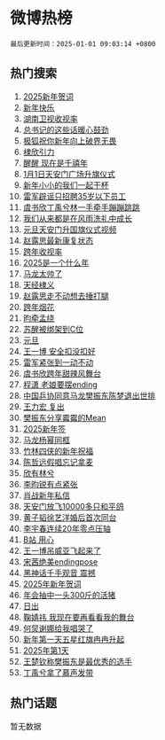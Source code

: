 # 微博热榜

`最后更新时间：2025-01-01 09:03:14 +0800`

## 热门搜索

1. [2025新年贺词](https://m.weibo.cn/search?containerid=100103type%3D1%26t%3D10%26q%3D%232025%E6%96%B0%E5%B9%B4%E8%B4%BA%E8%AF%8D%23&stream_entry_id=51&isnewpage=1&extparam=seat%3D1%26pos%3D0%26stream_entry_id%3D51%26c_type%3D51%26filter_type%3Drealtimehot%26cate%3D10103%26q%3D%25232025%25E6%2596%25B0%25E5%25B9%25B4%25E8%25B4%25BA%25E8%25AF%258D%2523%26dgr%3D0%26display_time%3D1735693393%26pre_seqid%3D173569339314502133215134)
1. [新年快乐](https://m.weibo.cn/search?containerid=100103type%3D1%26t%3D10%26q%3D%E6%96%B0%E5%B9%B4%E5%BF%AB%E4%B9%90&stream_entry_id=31&isnewpage=1&extparam=seat%3D1%26pos%3D0%26lcate%3D5001%26c_type%3D31%26band_rank%3D1%26cate%3D5001%26q%3D%25E6%2596%25B0%25E5%25B9%25B4%25E5%25BF%25AB%25E4%25B9%2590%26dgr%3D0%26stream_entry_id%3D31%26flag%3D16%26filter_type%3Drealtimehot%26realpos%3D1%26display_time%3D1735693393%26pre_seqid%3D173569339314502133215134)
1. [湖南卫视收视率](https://m.weibo.cn/search?containerid=100103type%3D1%26t%3D10%26q%3D%E6%B9%96%E5%8D%97%E5%8D%AB%E8%A7%86%E6%94%B6%E8%A7%86%E7%8E%87&stream_entry_id=31&isnewpage=1&extparam=seat%3D1%26pos%3D1%26lcate%3D5001%26c_type%3D31%26band_rank%3D2%26cate%3D5001%26q%3D%25E6%25B9%2596%25E5%258D%2597%25E5%258D%25AB%25E8%25A7%2586%25E6%2594%25B6%25E8%25A7%2586%25E7%258E%2587%26dgr%3D0%26stream_entry_id%3D31%26flag%3D1%26filter_type%3Drealtimehot%26realpos%3D2%26display_time%3D1735693393%26pre_seqid%3D173569339314502133215134)
1. [总书记的这些话暖心鼓劲](https://m.weibo.cn/search?containerid=100103type%3D1%26t%3D10%26q%3D%23%E6%80%BB%E4%B9%A6%E8%AE%B0%E7%9A%84%E8%BF%99%E4%BA%9B%E8%AF%9D%E6%9A%96%E5%BF%83%E9%BC%93%E5%8A%B2%23&stream_entry_id=31&isnewpage=1&extparam=seat%3D1%26pos%3D2%26lcate%3D5001%26c_type%3D31%26band_rank%3D3%26cate%3D5001%26q%3D%2523%25E6%2580%25BB%25E4%25B9%25A6%25E8%25AE%25B0%25E7%259A%2584%25E8%25BF%2599%25E4%25BA%259B%25E8%25AF%259D%25E6%259A%2596%25E5%25BF%2583%25E9%25BC%2593%25E5%258A%25B2%2523%26dgr%3D0%26stream_entry_id%3D31%26flag%3D0%26filter_type%3Drealtimehot%26realpos%3D3%26display_time%3D1735693393%26pre_seqid%3D173569339314502133215134)
1. [极狐祝你新年向上破界无畏](https://m.weibo.cn/search?containerid=100103type%3D1%26t%3D10%26q%3D%23%E6%9E%81%E7%8B%90%E7%A5%9D%E4%BD%A0%E6%96%B0%E5%B9%B4%E5%90%91%E4%B8%8A%E7%A0%B4%E7%95%8C%E6%97%A0%E7%95%8F%23&stream_entry_id=31&isnewpage=1&extparam=seat%3D1%26pos%3D3%26lcate%3D5001%26c_type%3D31%26band_rank%3D4%26cate%3D5001%26topic_ad%3D1%26dgr%3D0%26is_ad_pos%3D1%26stream_entry_id%3D31%26q%3D%2523%25E6%259E%2581%25E7%258B%2590%25E7%25A5%259D%25E4%25BD%25A0%25E6%2596%25B0%25E5%25B9%25B4%25E5%2590%2591%25E4%25B8%258A%25E7%25A0%25B4%25E7%2595%258C%25E6%2597%25A0%25E7%2595%258F%2523%26filter_type%3Drealtimehot%26adid%3D271280%26display_time%3D1735693393%26pre_seqid%3D173569339314502133215134)
1. [棣欣引力](https://m.weibo.cn/search?containerid=100103type%3D1%26t%3D10%26q%3D%E6%A3%A3%E6%AC%A3%E5%BC%95%E5%8A%9B&stream_entry_id=31&isnewpage=1&extparam=seat%3D1%26pos%3D4%26lcate%3D5001%26c_type%3D31%26band_rank%3D4%26cate%3D5001%26q%3D%25E6%25A3%25A3%25E6%25AC%25A3%25E5%25BC%2595%25E5%258A%259B%26dgr%3D0%26stream_entry_id%3D31%26flag%3D2%26filter_type%3Drealtimehot%26realpos%3D4%26display_time%3D1735693393%26pre_seqid%3D173569339314502133215134)
1. [醒醒 现在是千禧年](https://m.weibo.cn/search?containerid=100103type%3D1%26t%3D10%26q%3D%E9%86%92%E9%86%92+%E7%8E%B0%E5%9C%A8%E6%98%AF%E5%8D%83%E7%A6%A7%E5%B9%B4&stream_entry_id=31&isnewpage=1&extparam=seat%3D1%26pos%3D5%26lcate%3D5001%26c_type%3D31%26band_rank%3D5%26cate%3D5001%26q%3D%25E9%2586%2592%25E9%2586%2592%2520%25E7%258E%25B0%25E5%259C%25A8%25E6%2598%25AF%25E5%258D%2583%25E7%25A6%25A7%25E5%25B9%25B4%26dgr%3D0%26stream_entry_id%3D31%26flag%3D0%26filter_type%3Drealtimehot%26realpos%3D5%26display_time%3D1735693393%26pre_seqid%3D173569339314502133215134)
1. [1月1日天安门广场升旗仪式](https://m.weibo.cn/search?containerid=100103type%3D1%26t%3D10%26q%3D%231%E6%9C%881%E6%97%A5%E5%A4%A9%E5%AE%89%E9%97%A8%E5%B9%BF%E5%9C%BA%E5%8D%87%E6%97%97%E4%BB%AA%E5%BC%8F%23&stream_entry_id=31&isnewpage=1&extparam=seat%3D1%26pos%3D6%26lcate%3D5001%26c_type%3D31%26band_rank%3D6%26cate%3D5001%26q%3D%25231%25E6%259C%25881%25E6%2597%25A5%25E5%25A4%25A9%25E5%25AE%2589%25E9%2597%25A8%25E5%25B9%25BF%25E5%259C%25BA%25E5%258D%2587%25E6%2597%2597%25E4%25BB%25AA%25E5%25BC%258F%2523%26dgr%3D0%26stream_entry_id%3D31%26flag%3D1%26filter_type%3Drealtimehot%26realpos%3D6%26display_time%3D1735693393%26pre_seqid%3D173569339314502133215134)
1. [新年小小的我们一起干杯](https://m.weibo.cn/search?containerid=100103type%3D1%26t%3D10%26q%3D%23%E6%96%B0%E5%B9%B4%E5%B0%8F%E5%B0%8F%E7%9A%84%E6%88%91%E4%BB%AC%E4%B8%80%E8%B5%B7%E5%B9%B2%E6%9D%AF%23&stream_entry_id=31&isnewpage=1&extparam=seat%3D1%26pos%3D7%26lcate%3D5001%26c_type%3D31%26band_rank%3D7%26cate%3D5001%26topic_ad%3D1%26dgr%3D0%26is_ad_pos%3D1%26stream_entry_id%3D31%26q%3D%2523%25E6%2596%25B0%25E5%25B9%25B4%25E5%25B0%258F%25E5%25B0%258F%25E7%259A%2584%25E6%2588%2591%25E4%25BB%25AC%25E4%25B8%2580%25E8%25B5%25B7%25E5%25B9%25B2%25E6%259D%25AF%2523%26filter_type%3Drealtimehot%26adid%3D271102%26display_time%3D1735693393%26pre_seqid%3D173569339314502133215134)
1. [雷军辟谣只招聘35岁以下员工](https://m.weibo.cn/search?containerid=100103type%3D1%26t%3D10%26q%3D%23%E9%9B%B7%E5%86%9B%E8%BE%9F%E8%B0%A3%E5%8F%AA%E6%8B%9B%E8%81%9835%E5%B2%81%E4%BB%A5%E4%B8%8B%E5%91%98%E5%B7%A5%23&stream_entry_id=31&isnewpage=1&extparam=seat%3D1%26pos%3D8%26lcate%3D5001%26c_type%3D31%26band_rank%3D7%26cate%3D5001%26q%3D%2523%25E9%259B%25B7%25E5%2586%259B%25E8%25BE%259F%25E8%25B0%25A3%25E5%258F%25AA%25E6%258B%259B%25E8%2581%259835%25E5%25B2%2581%25E4%25BB%25A5%25E4%25B8%258B%25E5%2591%2598%25E5%25B7%25A5%2523%26dgr%3D0%26stream_entry_id%3D31%26flag%3D1%26filter_type%3Drealtimehot%26realpos%3D7%26display_time%3D1735693393%26pre_seqid%3D173569339314502133215134)
1. [虞书欣丁禹兮林一手牵手蹦蹦跳跳](https://m.weibo.cn/search?containerid=100103type%3D1%26t%3D10%26q%3D%23%E8%99%9E%E4%B9%A6%E6%AC%A3%E4%B8%81%E7%A6%B9%E5%85%AE%E6%9E%97%E4%B8%80%E6%89%8B%E7%89%B5%E6%89%8B%E8%B9%A6%E8%B9%A6%E8%B7%B3%E8%B7%B3%23&stream_entry_id=31&isnewpage=1&extparam=seat%3D1%26pos%3D9%26lcate%3D5001%26c_type%3D31%26band_rank%3D8%26cate%3D5001%26q%3D%2523%25E8%2599%259E%25E4%25B9%25A6%25E6%25AC%25A3%25E4%25B8%2581%25E7%25A6%25B9%25E5%2585%25AE%25E6%259E%2597%25E4%25B8%2580%25E6%2589%258B%25E7%2589%25B5%25E6%2589%258B%25E8%25B9%25A6%25E8%25B9%25A6%25E8%25B7%25B3%25E8%25B7%25B3%2523%26dgr%3D0%26stream_entry_id%3D31%26flag%3D0%26filter_type%3Drealtimehot%26realpos%3D8%26display_time%3D1735693393%26pre_seqid%3D173569339314502133215134)
1. [我们从来都是在风雨洗礼中成长](https://m.weibo.cn/search?containerid=100103type%3D1%26t%3D10%26q%3D%23%E6%88%91%E4%BB%AC%E4%BB%8E%E6%9D%A5%E9%83%BD%E6%98%AF%E5%9C%A8%E9%A3%8E%E9%9B%A8%E6%B4%97%E7%A4%BC%E4%B8%AD%E6%88%90%E9%95%BF%23&stream_entry_id=31&isnewpage=1&extparam=seat%3D1%26pos%3D10%26lcate%3D5001%26c_type%3D31%26band_rank%3D9%26cate%3D5001%26q%3D%2523%25E6%2588%2591%25E4%25BB%25AC%25E4%25BB%258E%25E6%259D%25A5%25E9%2583%25BD%25E6%2598%25AF%25E5%259C%25A8%25E9%25A3%258E%25E9%259B%25A8%25E6%25B4%2597%25E7%25A4%25BC%25E4%25B8%25AD%25E6%2588%2590%25E9%2595%25BF%2523%26dgr%3D0%26stream_entry_id%3D31%26flag%3D0%26filter_type%3Drealtimehot%26realpos%3D9%26display_time%3D1735693393%26pre_seqid%3D173569339314502133215134)
1. [元旦天安门升国旗仪式视频](https://m.weibo.cn/search?containerid=100103type%3D1%26t%3D10%26q%3D%23%E5%85%83%E6%97%A6%E5%A4%A9%E5%AE%89%E9%97%A8%E5%8D%87%E5%9B%BD%E6%97%97%E4%BB%AA%E5%BC%8F%E8%A7%86%E9%A2%91%23&stream_entry_id=31&isnewpage=1&extparam=seat%3D1%26pos%3D11%26lcate%3D5001%26c_type%3D31%26band_rank%3D10%26cate%3D5001%26q%3D%2523%25E5%2585%2583%25E6%2597%25A6%25E5%25A4%25A9%25E5%25AE%2589%25E9%2597%25A8%25E5%258D%2587%25E5%259B%25BD%25E6%2597%2597%25E4%25BB%25AA%25E5%25BC%258F%25E8%25A7%2586%25E9%25A2%2591%2523%26dgr%3D0%26stream_entry_id%3D31%26flag%3D1%26filter_type%3Drealtimehot%26realpos%3D10%26display_time%3D1735693393%26pre_seqid%3D173569339314502133215134)
1. [赵露思最新康复状态](https://m.weibo.cn/search?containerid=100103type%3D1%26t%3D10%26q%3D%23%E8%B5%B5%E9%9C%B2%E6%80%9D%E6%9C%80%E6%96%B0%E5%BA%B7%E5%A4%8D%E7%8A%B6%E6%80%81%23&stream_entry_id=31&isnewpage=1&extparam=seat%3D1%26pos%3D12%26lcate%3D5001%26c_type%3D31%26band_rank%3D11%26cate%3D5001%26q%3D%2523%25E8%25B5%25B5%25E9%259C%25B2%25E6%2580%259D%25E6%259C%2580%25E6%2596%25B0%25E5%25BA%25B7%25E5%25A4%258D%25E7%258A%25B6%25E6%2580%2581%2523%26dgr%3D0%26stream_entry_id%3D31%26flag%3D1%26filter_type%3Drealtimehot%26realpos%3D11%26display_time%3D1735693393%26pre_seqid%3D173569339314502133215134)
1. [跨年收视率](https://m.weibo.cn/search?containerid=100103type%3D1%26t%3D10%26q%3D%23%E8%B7%A8%E5%B9%B4%E6%94%B6%E8%A7%86%E7%8E%87%23&stream_entry_id=31&isnewpage=1&extparam=seat%3D1%26pos%3D13%26lcate%3D5001%26c_type%3D31%26band_rank%3D12%26cate%3D5001%26q%3D%2523%25E8%25B7%25A8%25E5%25B9%25B4%25E6%2594%25B6%25E8%25A7%2586%25E7%258E%2587%2523%26dgr%3D0%26stream_entry_id%3D31%26flag%3D0%26filter_type%3Drealtimehot%26realpos%3D12%26display_time%3D1735693393%26pre_seqid%3D173569339314502133215134)
1. [2025是一个什么年](https://m.weibo.cn/search?containerid=100103type%3D1%26t%3D10%26q%3D%232025%E6%98%AF%E4%B8%80%E4%B8%AA%E4%BB%80%E4%B9%88%E5%B9%B4%23&stream_entry_id=31&isnewpage=1&extparam=seat%3D1%26pos%3D14%26lcate%3D5001%26c_type%3D31%26band_rank%3D13%26cate%3D5001%26q%3D%25232025%25E6%2598%25AF%25E4%25B8%2580%25E4%25B8%25AA%25E4%25BB%2580%25E4%25B9%2588%25E5%25B9%25B4%2523%26dgr%3D0%26stream_entry_id%3D31%26flag%3D1%26filter_type%3Drealtimehot%26realpos%3D13%26display_time%3D1735693393%26pre_seqid%3D173569339314502133215134)
1. [马龙太帅了](https://m.weibo.cn/search?containerid=100103type%3D1%26t%3D10%26q%3D%E9%A9%AC%E9%BE%99%E5%A4%AA%E5%B8%85%E4%BA%86&stream_entry_id=31&isnewpage=1&extparam=seat%3D1%26pos%3D15%26lcate%3D5001%26c_type%3D31%26band_rank%3D14%26cate%3D5001%26q%3D%25E9%25A9%25AC%25E9%25BE%2599%25E5%25A4%25AA%25E5%25B8%2585%25E4%25BA%2586%26dgr%3D0%26stream_entry_id%3D31%26flag%3D0%26filter_type%3Drealtimehot%26realpos%3D14%26display_time%3D1735693393%26pre_seqid%3D173569339314502133215134)
1. [天经棣义](https://m.weibo.cn/search?containerid=100103type%3D1%26t%3D10%26q%3D%E5%A4%A9%E7%BB%8F%E6%A3%A3%E4%B9%89&stream_entry_id=31&isnewpage=1&extparam=seat%3D1%26pos%3D16%26lcate%3D5001%26c_type%3D31%26band_rank%3D15%26cate%3D5001%26q%3D%25E5%25A4%25A9%25E7%25BB%258F%25E6%25A3%25A3%25E4%25B9%2589%26dgr%3D0%26stream_entry_id%3D31%26flag%3D0%26filter_type%3Drealtimehot%26realpos%3D15%26display_time%3D1735693393%26pre_seqid%3D173569339314502133215134)
1. [赵露思走不动想去捶打腿](https://m.weibo.cn/search?containerid=100103type%3D1%26t%3D10%26q%3D%23%E8%B5%B5%E9%9C%B2%E6%80%9D%E8%B5%B0%E4%B8%8D%E5%8A%A8%E6%83%B3%E5%8E%BB%E6%8D%B6%E6%89%93%E8%85%BF%23&stream_entry_id=31&isnewpage=1&extparam=seat%3D1%26pos%3D17%26lcate%3D5001%26c_type%3D31%26band_rank%3D16%26cate%3D5001%26q%3D%2523%25E8%25B5%25B5%25E9%259C%25B2%25E6%2580%259D%25E8%25B5%25B0%25E4%25B8%258D%25E5%258A%25A8%25E6%2583%25B3%25E5%258E%25BB%25E6%258D%25B6%25E6%2589%2593%25E8%2585%25BF%2523%26dgr%3D0%26stream_entry_id%3D31%26flag%3D1%26filter_type%3Drealtimehot%26realpos%3D16%26display_time%3D1735693393%26pre_seqid%3D173569339314502133215134)
1. [跨年烟花](https://m.weibo.cn/search?containerid=100103type%3D1%26t%3D10%26q%3D%E8%B7%A8%E5%B9%B4%E7%83%9F%E8%8A%B1&stream_entry_id=31&isnewpage=1&extparam=seat%3D1%26pos%3D18%26lcate%3D5001%26c_type%3D31%26band_rank%3D17%26cate%3D5001%26q%3D%25E8%25B7%25A8%25E5%25B9%25B4%25E7%2583%259F%25E8%258A%25B1%26dgr%3D0%26stream_entry_id%3D31%26flag%3D0%26filter_type%3Drealtimehot%26realpos%3D17%26display_time%3D1735693393%26pre_seqid%3D173569339314502133215134)
1. [昀牵孟绕](https://m.weibo.cn/search?containerid=100103type%3D1%26t%3D10%26q%3D%E6%98%80%E7%89%B5%E5%AD%9F%E7%BB%95&stream_entry_id=31&isnewpage=1&extparam=seat%3D1%26pos%3D19%26lcate%3D5001%26c_type%3D31%26band_rank%3D18%26cate%3D5001%26q%3D%25E6%2598%2580%25E7%2589%25B5%25E5%25AD%259F%25E7%25BB%2595%26dgr%3D0%26stream_entry_id%3D31%26flag%3D1%26filter_type%3Drealtimehot%26realpos%3D18%26display_time%3D1735693393%26pre_seqid%3D173569339314502133215134)
1. [苏醒被绑架到C位](https://m.weibo.cn/search?containerid=100103type%3D1%26t%3D10%26q%3D%E8%8B%8F%E9%86%92%E8%A2%AB%E7%BB%91%E6%9E%B6%E5%88%B0C%E4%BD%8D&stream_entry_id=31&isnewpage=1&extparam=seat%3D1%26pos%3D20%26lcate%3D5001%26c_type%3D31%26band_rank%3D19%26cate%3D5001%26q%3D%25E8%258B%258F%25E9%2586%2592%25E8%25A2%25AB%25E7%25BB%2591%25E6%259E%25B6%25E5%2588%25B0C%25E4%25BD%258D%26dgr%3D0%26stream_entry_id%3D31%26flag%3D0%26filter_type%3Drealtimehot%26realpos%3D19%26display_time%3D1735693393%26pre_seqid%3D173569339314502133215134)
1. [元旦](https://m.weibo.cn/search?containerid=100103type%3D1%26t%3D10%26q%3D%E5%85%83%E6%97%A6&stream_entry_id=31&isnewpage=1&extparam=seat%3D1%26pos%3D21%26lcate%3D5001%26c_type%3D31%26band_rank%3D20%26cate%3D5001%26q%3D%25E5%2585%2583%25E6%2597%25A6%26dgr%3D0%26stream_entry_id%3D31%26flag%3D1%26filter_type%3Drealtimehot%26realpos%3D20%26display_time%3D1735693393%26pre_seqid%3D173569339314502133215134)
1. [王一博 安全扣没扣好](https://m.weibo.cn/search?containerid=100103type%3D1%26t%3D10%26q%3D%E7%8E%8B%E4%B8%80%E5%8D%9A+%E5%AE%89%E5%85%A8%E6%89%A3%E6%B2%A1%E6%89%A3%E5%A5%BD&stream_entry_id=31&isnewpage=1&extparam=seat%3D1%26pos%3D22%26lcate%3D5001%26c_type%3D31%26band_rank%3D21%26cate%3D5001%26q%3D%25E7%258E%258B%25E4%25B8%2580%25E5%258D%259A%2520%25E5%25AE%2589%25E5%2585%25A8%25E6%2589%25A3%25E6%25B2%25A1%25E6%2589%25A3%25E5%25A5%25BD%26dgr%3D0%26stream_entry_id%3D31%26flag%3D2%26filter_type%3Drealtimehot%26realpos%3D21%26display_time%3D1735693393%26pre_seqid%3D173569339314502133215134)
1. [雷军紧张到一动不动](https://m.weibo.cn/search?containerid=100103type%3D1%26t%3D10%26q%3D%E9%9B%B7%E5%86%9B%E7%B4%A7%E5%BC%A0%E5%88%B0%E4%B8%80%E5%8A%A8%E4%B8%8D%E5%8A%A8&stream_entry_id=31&isnewpage=1&extparam=seat%3D1%26pos%3D23%26lcate%3D5001%26c_type%3D31%26band_rank%3D22%26cate%3D5001%26q%3D%25E9%259B%25B7%25E5%2586%259B%25E7%25B4%25A7%25E5%25BC%25A0%25E5%2588%25B0%25E4%25B8%2580%25E5%258A%25A8%25E4%25B8%258D%25E5%258A%25A8%26dgr%3D0%26stream_entry_id%3D31%26flag%3D1%26filter_type%3Drealtimehot%26realpos%3D22%26display_time%3D1735693393%26pre_seqid%3D173569339314502133215134)
1. [虞书欣跨年甜辣风舞台](https://m.weibo.cn/search?containerid=100103type%3D1%26t%3D10%26q%3D%E8%99%9E%E4%B9%A6%E6%AC%A3%E8%B7%A8%E5%B9%B4%E7%94%9C%E8%BE%A3%E9%A3%8E%E8%88%9E%E5%8F%B0&stream_entry_id=31&isnewpage=1&extparam=seat%3D1%26pos%3D24%26lcate%3D5001%26c_type%3D31%26band_rank%3D23%26cate%3D5001%26q%3D%25E8%2599%259E%25E4%25B9%25A6%25E6%25AC%25A3%25E8%25B7%25A8%25E5%25B9%25B4%25E7%2594%259C%25E8%25BE%25A3%25E9%25A3%258E%25E8%2588%259E%25E5%258F%25B0%26dgr%3D0%26stream_entry_id%3D31%26flag%3D0%26filter_type%3Drealtimehot%26realpos%3D23%26display_time%3D1735693393%26pre_seqid%3D173569339314502133215134)
1. [程潇 老娘要摆ending](https://m.weibo.cn/search?containerid=100103type%3D1%26t%3D10%26q%3D%E7%A8%8B%E6%BD%87+%E8%80%81%E5%A8%98%E8%A6%81%E6%91%86ending&stream_entry_id=31&isnewpage=1&extparam=seat%3D1%26pos%3D25%26lcate%3D5001%26c_type%3D31%26band_rank%3D24%26cate%3D5001%26q%3D%25E7%25A8%258B%25E6%25BD%2587%2520%25E8%2580%2581%25E5%25A8%2598%25E8%25A6%2581%25E6%2591%2586ending%26dgr%3D0%26stream_entry_id%3D31%26flag%3D1%26filter_type%3Drealtimehot%26realpos%3D24%26display_time%3D1735693393%26pre_seqid%3D173569339314502133215134)
1. [中国乒协同意马龙樊振东陈梦退出世排](https://m.weibo.cn/search?containerid=100103type%3D1%26t%3D10%26q%3D%23%E4%B8%AD%E5%9B%BD%E4%B9%92%E5%8D%8F%E5%90%8C%E6%84%8F%E9%A9%AC%E9%BE%99%E6%A8%8A%E6%8C%AF%E4%B8%9C%E9%99%88%E6%A2%A6%E9%80%80%E5%87%BA%E4%B8%96%E6%8E%92%23&stream_entry_id=31&isnewpage=1&extparam=seat%3D1%26pos%3D26%26lcate%3D5001%26c_type%3D31%26band_rank%3D25%26cate%3D5001%26q%3D%2523%25E4%25B8%25AD%25E5%259B%25BD%25E4%25B9%2592%25E5%258D%258F%25E5%2590%258C%25E6%2584%258F%25E9%25A9%25AC%25E9%25BE%2599%25E6%25A8%258A%25E6%258C%25AF%25E4%25B8%259C%25E9%2599%2588%25E6%25A2%25A6%25E9%2580%2580%25E5%2587%25BA%25E4%25B8%2596%25E6%258E%2592%2523%26dgr%3D0%26stream_entry_id%3D31%26flag%3D1%26filter_type%3Drealtimehot%26realpos%3D25%26display_time%3D1735693393%26pre_seqid%3D173569339314502133215134)
1. [王力宏 复出](https://m.weibo.cn/search?containerid=100103type%3D1%26t%3D10%26q%3D%E7%8E%8B%E5%8A%9B%E5%AE%8F+%E5%A4%8D%E5%87%BA&stream_entry_id=31&isnewpage=1&extparam=seat%3D1%26pos%3D27%26lcate%3D5001%26c_type%3D31%26band_rank%3D26%26cate%3D5001%26q%3D%25E7%258E%258B%25E5%258A%259B%25E5%25AE%258F%2520%25E5%25A4%258D%25E5%2587%25BA%26dgr%3D0%26stream_entry_id%3D31%26flag%3D0%26filter_type%3Drealtimehot%26realpos%3D26%26display_time%3D1735693393%26pre_seqid%3D173569339314502133215134)
1. [樊振东分享霉霉的Mean](https://m.weibo.cn/search?containerid=100103type%3D1%26t%3D10%26q%3D%23%E6%A8%8A%E6%8C%AF%E4%B8%9C%E5%88%86%E4%BA%AB%E9%9C%89%E9%9C%89%E7%9A%84Mean%23&stream_entry_id=31&isnewpage=1&extparam=seat%3D1%26pos%3D28%26lcate%3D5001%26c_type%3D31%26band_rank%3D27%26cate%3D5001%26q%3D%2523%25E6%25A8%258A%25E6%258C%25AF%25E4%25B8%259C%25E5%2588%2586%25E4%25BA%25AB%25E9%259C%2589%25E9%259C%2589%25E7%259A%2584Mean%2523%26dgr%3D0%26stream_entry_id%3D31%26flag%3D1%26filter_type%3Drealtimehot%26realpos%3D27%26display_time%3D1735693393%26pre_seqid%3D173569339314502133215134)
1. [2025新年签](https://m.weibo.cn/search?containerid=100103type%3D1%26t%3D10%26q%3D%232025%E6%96%B0%E5%B9%B4%E7%AD%BE%23&stream_entry_id=31&isnewpage=1&extparam=seat%3D1%26pos%3D29%26lcate%3D5001%26c_type%3D31%26band_rank%3D28%26cate%3D5001%26q%3D%25232025%25E6%2596%25B0%25E5%25B9%25B4%25E7%25AD%25BE%2523%26dgr%3D0%26stream_entry_id%3D31%26flag%3D0%26filter_type%3Drealtimehot%26realpos%3D28%26display_time%3D1735693393%26pre_seqid%3D173569339314502133215134)
1. [马龙杨幂同框](https://m.weibo.cn/search?containerid=100103type%3D1%26t%3D10%26q%3D%23%E9%A9%AC%E9%BE%99%E6%9D%A8%E5%B9%82%E5%90%8C%E6%A1%86%23&stream_entry_id=31&isnewpage=1&extparam=seat%3D1%26pos%3D30%26lcate%3D5001%26c_type%3D31%26band_rank%3D29%26cate%3D5001%26q%3D%2523%25E9%25A9%25AC%25E9%25BE%2599%25E6%259D%25A8%25E5%25B9%2582%25E5%2590%258C%25E6%25A1%2586%2523%26dgr%3D0%26stream_entry_id%3D31%26flag%3D1%26filter_type%3Drealtimehot%26realpos%3D29%26display_time%3D1735693393%26pre_seqid%3D173569339314502133215134)
1. [竹林四侠的新年祝福](https://m.weibo.cn/search?containerid=100103type%3D1%26t%3D10%26q%3D%23%E7%AB%B9%E6%9E%97%E5%9B%9B%E4%BE%A0%E7%9A%84%E6%96%B0%E5%B9%B4%E7%A5%9D%E7%A6%8F%23&stream_entry_id=31&isnewpage=1&extparam=seat%3D1%26pos%3D31%26lcate%3D5001%26c_type%3D31%26band_rank%3D30%26cate%3D5001%26q%3D%2523%25E7%25AB%25B9%25E6%259E%2597%25E5%259B%259B%25E4%25BE%25A0%25E7%259A%2584%25E6%2596%25B0%25E5%25B9%25B4%25E7%25A5%259D%25E7%25A6%258F%2523%26dgr%3D0%26stream_entry_id%3D31%26flag%3D0%26filter_type%3Drealtimehot%26realpos%3D30%26display_time%3D1735693393%26pre_seqid%3D173569339314502133215134)
1. [陈哲远假唱忘记拿麦](https://m.weibo.cn/search?containerid=100103type%3D1%26t%3D10%26q%3D%23%E9%99%88%E5%93%B2%E8%BF%9C%E5%81%87%E5%94%B1%E5%BF%98%E8%AE%B0%E6%8B%BF%E9%BA%A6%23&stream_entry_id=31&isnewpage=1&extparam=seat%3D1%26pos%3D32%26lcate%3D5001%26c_type%3D31%26band_rank%3D31%26cate%3D5001%26q%3D%2523%25E9%2599%2588%25E5%2593%25B2%25E8%25BF%259C%25E5%2581%2587%25E5%2594%25B1%25E5%25BF%2598%25E8%25AE%25B0%25E6%258B%25BF%25E9%25BA%25A6%2523%26dgr%3D0%26stream_entry_id%3D31%26flag%3D0%26filter_type%3Drealtimehot%26realpos%3D31%26display_time%3D1735693393%26pre_seqid%3D173569339314502133215134)
1. [欣有林兮](https://m.weibo.cn/search?containerid=100103type%3D1%26t%3D10%26q%3D%23%E6%AC%A3%E6%9C%89%E6%9E%97%E5%85%AE%23&stream_entry_id=31&isnewpage=1&extparam=seat%3D1%26pos%3D33%26lcate%3D5001%26c_type%3D31%26band_rank%3D32%26cate%3D5001%26q%3D%2523%25E6%25AC%25A3%25E6%259C%2589%25E6%259E%2597%25E5%2585%25AE%2523%26dgr%3D0%26stream_entry_id%3D31%26flag%3D1%26filter_type%3Drealtimehot%26realpos%3D32%26display_time%3D1735693393%26pre_seqid%3D173569339314502133215134)
1. [李昀锐有点紧张](https://m.weibo.cn/search?containerid=100103type%3D1%26t%3D10%26q%3D%E6%9D%8E%E6%98%80%E9%94%90%E6%9C%89%E7%82%B9%E7%B4%A7%E5%BC%A0&stream_entry_id=31&isnewpage=1&extparam=seat%3D1%26pos%3D34%26lcate%3D5001%26c_type%3D31%26band_rank%3D33%26cate%3D5001%26q%3D%25E6%259D%258E%25E6%2598%2580%25E9%2594%2590%25E6%259C%2589%25E7%2582%25B9%25E7%25B4%25A7%25E5%25BC%25A0%26dgr%3D0%26stream_entry_id%3D31%26flag%3D0%26filter_type%3Drealtimehot%26realpos%3D33%26display_time%3D1735693393%26pre_seqid%3D173569339314502133215134)
1. [肖战新年私信](https://m.weibo.cn/search?containerid=100103type%3D1%26t%3D10%26q%3D%E8%82%96%E6%88%98%E6%96%B0%E5%B9%B4%E7%A7%81%E4%BF%A1&stream_entry_id=31&isnewpage=1&extparam=seat%3D1%26pos%3D35%26lcate%3D5001%26c_type%3D31%26band_rank%3D34%26cate%3D5001%26q%3D%25E8%2582%2596%25E6%2588%2598%25E6%2596%25B0%25E5%25B9%25B4%25E7%25A7%2581%25E4%25BF%25A1%26dgr%3D0%26stream_entry_id%3D31%26flag%3D0%26filter_type%3Drealtimehot%26realpos%3D34%26display_time%3D1735693393%26pre_seqid%3D173569339314502133215134)
1. [天安门放飞10000多只和平鸽](https://m.weibo.cn/search?containerid=100103type%3D1%26t%3D10%26q%3D%23%E5%A4%A9%E5%AE%89%E9%97%A8%E6%94%BE%E9%A3%9E10000%E5%A4%9A%E5%8F%AA%E5%92%8C%E5%B9%B3%E9%B8%BD%23&stream_entry_id=31&isnewpage=1&extparam=seat%3D1%26pos%3D36%26lcate%3D5001%26c_type%3D31%26band_rank%3D35%26cate%3D5001%26q%3D%2523%25E5%25A4%25A9%25E5%25AE%2589%25E9%2597%25A8%25E6%2594%25BE%25E9%25A3%259E10000%25E5%25A4%259A%25E5%258F%25AA%25E5%2592%258C%25E5%25B9%25B3%25E9%25B8%25BD%2523%26dgr%3D0%26stream_entry_id%3D31%26flag%3D1%26filter_type%3Drealtimehot%26realpos%3D35%26display_time%3D1735693393%26pre_seqid%3D173569339314502133215134)
1. [黄子韬徐艺洋婚后首次同台](https://m.weibo.cn/search?containerid=100103type%3D1%26t%3D10%26q%3D%23%E9%BB%84%E5%AD%90%E9%9F%AC%E5%BE%90%E8%89%BA%E6%B4%8B%E5%A9%9A%E5%90%8E%E9%A6%96%E6%AC%A1%E5%90%8C%E5%8F%B0%23&stream_entry_id=31&isnewpage=1&extparam=seat%3D1%26pos%3D37%26lcate%3D5001%26c_type%3D31%26band_rank%3D36%26cate%3D5001%26q%3D%2523%25E9%25BB%2584%25E5%25AD%2590%25E9%259F%25AC%25E5%25BE%2590%25E8%2589%25BA%25E6%25B4%258B%25E5%25A9%259A%25E5%2590%258E%25E9%25A6%2596%25E6%25AC%25A1%25E5%2590%258C%25E5%258F%25B0%2523%26dgr%3D0%26stream_entry_id%3D31%26flag%3D0%26filter_type%3Drealtimehot%26realpos%3D36%26display_time%3D1735693393%26pre_seqid%3D173569339314502133215134)
1. [李宇春连续20年零点压轴](https://m.weibo.cn/search?containerid=100103type%3D1%26t%3D10%26q%3D%23%E6%9D%8E%E5%AE%87%E6%98%A5%E8%BF%9E%E7%BB%AD20%E5%B9%B4%E9%9B%B6%E7%82%B9%E5%8E%8B%E8%BD%B4%23&stream_entry_id=31&isnewpage=1&extparam=seat%3D1%26pos%3D38%26lcate%3D5001%26c_type%3D31%26band_rank%3D37%26cate%3D5001%26q%3D%2523%25E6%259D%258E%25E5%25AE%2587%25E6%2598%25A5%25E8%25BF%259E%25E7%25BB%25AD20%25E5%25B9%25B4%25E9%259B%25B6%25E7%2582%25B9%25E5%258E%258B%25E8%25BD%25B4%2523%26dgr%3D0%26stream_entry_id%3D31%26flag%3D0%26filter_type%3Drealtimehot%26realpos%3D37%26display_time%3D1735693393%26pre_seqid%3D173569339314502133215134)
1. [B站 用心](https://m.weibo.cn/search?containerid=100103type%3D1%26t%3D10%26q%3DB%E7%AB%99+%E7%94%A8%E5%BF%83&stream_entry_id=31&isnewpage=1&extparam=seat%3D1%26pos%3D39%26lcate%3D5001%26c_type%3D31%26band_rank%3D38%26cate%3D5001%26q%3DB%25E7%25AB%2599%2520%25E7%2594%25A8%25E5%25BF%2583%26dgr%3D0%26stream_entry_id%3D31%26flag%3D1%26filter_type%3Drealtimehot%26realpos%3D38%26display_time%3D1735693393%26pre_seqid%3D173569339314502133215134)
1. [王一博吊威亚飞起来了](https://m.weibo.cn/search?containerid=100103type%3D1%26t%3D10%26q%3D%E7%8E%8B%E4%B8%80%E5%8D%9A%E5%90%8A%E5%A8%81%E4%BA%9A%E9%A3%9E%E8%B5%B7%E6%9D%A5%E4%BA%86&stream_entry_id=31&isnewpage=1&extparam=seat%3D1%26pos%3D40%26lcate%3D5001%26c_type%3D31%26band_rank%3D39%26cate%3D5001%26q%3D%25E7%258E%258B%25E4%25B8%2580%25E5%258D%259A%25E5%2590%258A%25E5%25A8%2581%25E4%25BA%259A%25E9%25A3%259E%25E8%25B5%25B7%25E6%259D%25A5%25E4%25BA%2586%26dgr%3D0%26stream_entry_id%3D31%26flag%3D0%26filter_type%3Drealtimehot%26realpos%3D39%26display_time%3D1735693393%26pre_seqid%3D173569339314502133215134)
1. [宋茜绝美endingpose](https://m.weibo.cn/search?containerid=100103type%3D1%26t%3D10%26q%3D%E5%AE%8B%E8%8C%9C%E7%BB%9D%E7%BE%8Eendingpose&stream_entry_id=31&isnewpage=1&extparam=seat%3D1%26pos%3D41%26lcate%3D5001%26c_type%3D31%26band_rank%3D40%26cate%3D5001%26q%3D%25E5%25AE%258B%25E8%258C%259C%25E7%25BB%259D%25E7%25BE%258Eendingpose%26dgr%3D0%26stream_entry_id%3D31%26flag%3D0%26filter_type%3Drealtimehot%26realpos%3D40%26display_time%3D1735693393%26pre_seqid%3D173569339314502133215134)
1. [黑神话千手观音 震撼](https://m.weibo.cn/search?containerid=100103type%3D1%26t%3D10%26q%3D%E9%BB%91%E7%A5%9E%E8%AF%9D%E5%8D%83%E6%89%8B%E8%A7%82%E9%9F%B3+%E9%9C%87%E6%92%BC&stream_entry_id=31&isnewpage=1&extparam=seat%3D1%26pos%3D42%26lcate%3D5001%26c_type%3D31%26band_rank%3D41%26cate%3D5001%26q%3D%25E9%25BB%2591%25E7%25A5%259E%25E8%25AF%259D%25E5%258D%2583%25E6%2589%258B%25E8%25A7%2582%25E9%259F%25B3%2520%25E9%259C%2587%25E6%2592%25BC%26dgr%3D0%26stream_entry_id%3D31%26flag%3D1%26filter_type%3Drealtimehot%26realpos%3D41%26display_time%3D1735693393%26pre_seqid%3D173569339314502133215134)
1. [2025年新年贺词](https://m.weibo.cn/search?containerid=100103type%3D1%26t%3D10%26q%3D%232025%E5%B9%B4%E6%96%B0%E5%B9%B4%E8%B4%BA%E8%AF%8D%23&stream_entry_id=31&isnewpage=1&extparam=seat%3D1%26pos%3D43%26lcate%3D5001%26c_type%3D31%26band_rank%3D42%26cate%3D5001%26q%3D%25232025%25E5%25B9%25B4%25E6%2596%25B0%25E5%25B9%25B4%25E8%25B4%25BA%25E8%25AF%258D%2523%26dgr%3D0%26stream_entry_id%3D31%26flag%3D0%26filter_type%3Drealtimehot%26realpos%3D42%26display_time%3D1735693393%26pre_seqid%3D173569339314502133215134)
1. [年会抽中一头300斤的活猪](https://m.weibo.cn/search?containerid=100103type%3D1%26t%3D10%26q%3D%23%E5%B9%B4%E4%BC%9A%E6%8A%BD%E4%B8%AD%E4%B8%80%E5%A4%B4300%E6%96%A4%E7%9A%84%E6%B4%BB%E7%8C%AA%23&stream_entry_id=31&isnewpage=1&extparam=seat%3D1%26pos%3D44%26lcate%3D5001%26c_type%3D31%26band_rank%3D43%26cate%3D5001%26q%3D%2523%25E5%25B9%25B4%25E4%25BC%259A%25E6%258A%25BD%25E4%25B8%25AD%25E4%25B8%2580%25E5%25A4%25B4300%25E6%2596%25A4%25E7%259A%2584%25E6%25B4%25BB%25E7%258C%25AA%2523%26dgr%3D0%26stream_entry_id%3D31%26flag%3D1%26filter_type%3Drealtimehot%26realpos%3D43%26display_time%3D1735693393%26pre_seqid%3D173569339314502133215134)
1. [日出](https://m.weibo.cn/search?containerid=100103type%3D1%26t%3D10%26q%3D%E6%97%A5%E5%87%BA&stream_entry_id=31&isnewpage=1&extparam=seat%3D1%26pos%3D45%26lcate%3D5001%26c_type%3D31%26band_rank%3D44%26cate%3D5001%26q%3D%25E6%2597%25A5%25E5%2587%25BA%26dgr%3D0%26stream_entry_id%3D31%26flag%3D1%26filter_type%3Drealtimehot%26realpos%3D44%26display_time%3D1735693393%26pre_seqid%3D173569339314502133215134)
1. [鞠婧祎 我现在要再看看我的舞台](https://m.weibo.cn/search?containerid=100103type%3D1%26t%3D10%26q%3D%E9%9E%A0%E5%A9%A7%E7%A5%8E+%E6%88%91%E7%8E%B0%E5%9C%A8%E8%A6%81%E5%86%8D%E7%9C%8B%E7%9C%8B%E6%88%91%E7%9A%84%E8%88%9E%E5%8F%B0&stream_entry_id=31&isnewpage=1&extparam=seat%3D1%26pos%3D46%26lcate%3D5001%26c_type%3D31%26band_rank%3D45%26cate%3D5001%26q%3D%25E9%259E%25A0%25E5%25A9%25A7%25E7%25A5%258E%2520%25E6%2588%2591%25E7%258E%25B0%25E5%259C%25A8%25E8%25A6%2581%25E5%2586%258D%25E7%259C%258B%25E7%259C%258B%25E6%2588%2591%25E7%259A%2584%25E8%2588%259E%25E5%258F%25B0%26dgr%3D0%26stream_entry_id%3D31%26flag%3D1%26filter_type%3Drealtimehot%26realpos%3D45%26display_time%3D1735693393%26pre_seqid%3D173569339314502133215134)
1. [何炅谢娜给我唱哭了](https://m.weibo.cn/search?containerid=100103type%3D1%26t%3D10%26q%3D%23%E4%BD%95%E7%82%85%E8%B0%A2%E5%A8%9C%E7%BB%99%E6%88%91%E5%94%B1%E5%93%AD%E4%BA%86%23&stream_entry_id=31&isnewpage=1&extparam=seat%3D1%26pos%3D47%26lcate%3D5001%26c_type%3D31%26band_rank%3D46%26cate%3D5001%26q%3D%2523%25E4%25BD%2595%25E7%2582%2585%25E8%25B0%25A2%25E5%25A8%259C%25E7%25BB%2599%25E6%2588%2591%25E5%2594%25B1%25E5%2593%25AD%25E4%25BA%2586%2523%26dgr%3D0%26stream_entry_id%3D31%26flag%3D0%26filter_type%3Drealtimehot%26realpos%3D46%26display_time%3D1735693393%26pre_seqid%3D173569339314502133215134)
1. [新年第一天五星红旗冉冉升起](https://m.weibo.cn/search?containerid=100103type%3D1%26t%3D10%26q%3D%23%E6%96%B0%E5%B9%B4%E7%AC%AC%E4%B8%80%E5%A4%A9%E4%BA%94%E6%98%9F%E7%BA%A2%E6%97%97%E5%86%89%E5%86%89%E5%8D%87%E8%B5%B7%23&stream_entry_id=31&isnewpage=1&extparam=seat%3D1%26pos%3D48%26lcate%3D5001%26c_type%3D31%26band_rank%3D47%26cate%3D5001%26q%3D%2523%25E6%2596%25B0%25E5%25B9%25B4%25E7%25AC%25AC%25E4%25B8%2580%25E5%25A4%25A9%25E4%25BA%2594%25E6%2598%259F%25E7%25BA%25A2%25E6%2597%2597%25E5%2586%2589%25E5%2586%2589%25E5%258D%2587%25E8%25B5%25B7%2523%26dgr%3D0%26stream_entry_id%3D31%26flag%3D1%26filter_type%3Drealtimehot%26realpos%3D47%26display_time%3D1735693393%26pre_seqid%3D173569339314502133215134)
1. [2025年第1天](https://m.weibo.cn/search?containerid=100103type%3D1%26t%3D10%26q%3D%232025%E5%B9%B4%E7%AC%AC1%E5%A4%A9%23&stream_entry_id=31&isnewpage=1&extparam=seat%3D1%26pos%3D49%26lcate%3D5001%26c_type%3D31%26band_rank%3D48%26cate%3D5001%26q%3D%25232025%25E5%25B9%25B4%25E7%25AC%25AC1%25E5%25A4%25A9%2523%26dgr%3D0%26stream_entry_id%3D31%26flag%3D0%26filter_type%3Drealtimehot%26realpos%3D48%26display_time%3D1735693393%26pre_seqid%3D173569339314502133215134)
1. [王楚钦称樊振东是最优秀的选手](https://m.weibo.cn/search?containerid=100103type%3D1%26t%3D10%26q%3D%23%E7%8E%8B%E6%A5%9A%E9%92%A6%E7%A7%B0%E6%A8%8A%E6%8C%AF%E4%B8%9C%E6%98%AF%E6%9C%80%E4%BC%98%E7%A7%80%E7%9A%84%E9%80%89%E6%89%8B%23&stream_entry_id=31&isnewpage=1&extparam=seat%3D1%26pos%3D50%26lcate%3D5001%26c_type%3D31%26band_rank%3D49%26cate%3D5001%26q%3D%2523%25E7%258E%258B%25E6%25A5%259A%25E9%2592%25A6%25E7%25A7%25B0%25E6%25A8%258A%25E6%258C%25AF%25E4%25B8%259C%25E6%2598%25AF%25E6%259C%2580%25E4%25BC%2598%25E7%25A7%2580%25E7%259A%2584%25E9%2580%2589%25E6%2589%258B%2523%26dgr%3D0%26stream_entry_id%3D31%26flag%3D0%26filter_type%3Drealtimehot%26realpos%3D49%26display_time%3D1735693393%26pre_seqid%3D173569339314502133215134)
1. [丁禹兮拿了慕声发带](https://m.weibo.cn/search?containerid=100103type%3D1%26t%3D10%26q%3D%E4%B8%81%E7%A6%B9%E5%85%AE%E6%8B%BF%E4%BA%86%E6%85%95%E5%A3%B0%E5%8F%91%E5%B8%A6&stream_entry_id=31&isnewpage=1&extparam=seat%3D1%26pos%3D51%26lcate%3D5001%26c_type%3D31%26band_rank%3D50%26cate%3D5001%26q%3D%25E4%25B8%2581%25E7%25A6%25B9%25E5%2585%25AE%25E6%258B%25BF%25E4%25BA%2586%25E6%2585%2595%25E5%25A3%25B0%25E5%258F%2591%25E5%25B8%25A6%26dgr%3D0%26stream_entry_id%3D31%26flag%3D0%26filter_type%3Drealtimehot%26realpos%3D50%26display_time%3D1735693393%26pre_seqid%3D173569339314502133215134)

## 热门话题

暂无数据
